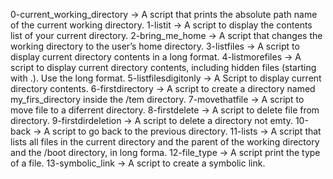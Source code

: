 0-current_working_directory  &rarr;  A script that prints the absolute path name of the current working directory.
1-listit  &rarr;  A script to display the contents list of your current directory.
2-bring_me_home  &rarr;  A script  that changes the working directory to the user’s home directory.
3-listfiles  &rarr; A script to display current directory contents in a long format.
4-listmorefiles  &rarr;  A script to display current directory contents, including hidden files (starting with .). Use the long format.
5-listfilesdigitonly  &rarr; A Script to display current directory contents.
6-firstdirectory  &rarr;  A script to create a directory named my_firs_directory inside the /tem directory.
7-movethatfile  &rarr; A script to move file to a diferrent directory.
8-firstdelete  &rarr; A script to delete file from directory.
9-firstdirdeletion  &rarr;  A script to delete a directory not emty.
10-back  &rarr; A script to go back to the previous directory.
11-lists  &rarr;  A script that lists all files in the current directory and the parent of the working directory and the /boot directory, in long forma.
12-file_type  &rarr;  A script print the type of a file.
13-symbolic_link  &rarr;  A script to create a symbolic link.
